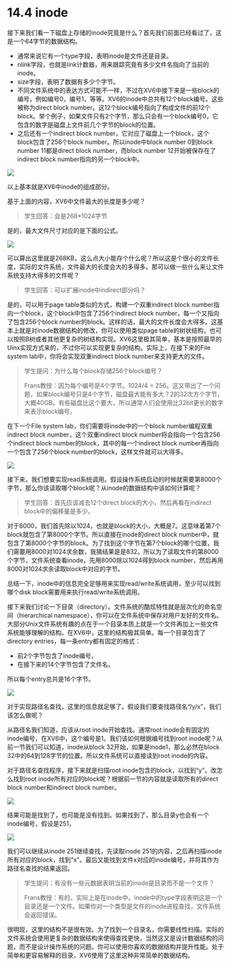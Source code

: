 # 14.4 inode

接下来我们看一下磁盘上存储的inode究竟是什么？首先我们前面已经看过了，这是一个64字节的数据结构。

* 通常来说它有一个type字段，表明inode是文件还是目录。
* nlink字段，也就是link计数器，用来跟踪究竟有多少文件名指向了当前的inode。
* size字段，表明了数据有多少个字节。
* 不同文件系统中的表达方式可能不一样，不过在XV6中接下来是一些block的编号，例如编号0，编号1，等等。XV6的inode中总共有12个block编号。这些被称为direct block number。这12个block编号指向了构成文件的前12个block。举个例子，如果文件只有2个字节，那么只会有一个block编号0，它包含的数字是磁盘上文件前几个字节的block的位置。
* 之后还有一个indirect block number，它对应了磁盘上一个block，这个block包含了256个block number。所以inode中block number 0到block number 11都是direct block number，而block number 12开始被保存在了indirect block number指向的另一个block中。

![](../.gitbook/assets/image%20%28597%29.png)

以上基本就是XV6中inode的组成部分。

基于上面的内容，XV6中文件最大的长度是多少呢？

> 学生回答：会是268\*1024字节

是的，最大文件尺寸对应的是下面的公式。

![](../.gitbook/assets/image%20%28609%29.png)

可以算出这里就是268KB，这么点大小能存个什么呢？所以这是个很小的文件长度，实际的文件系统，文件最大的长度会大的多得多。那可以做一些什么来让文件系统支持大得多的文件呢？

> 学生回答：可以扩展inode中indirect部分吗？

是的，可以用于page table类似的方式，构建一个双重indirect block number指向一个block，这个block中包含了256个indirect block number，每一个又指向了包含256个block number的block。这样的话，最大的文件长度会大得多。这基本上就是对inode数据结构的修改，你可以使用类似page table的树状结构，也可以按照B树或者其他更复杂的树结构实现。XV6这里极其简单，基本是按照最早的Uinx实现方式来的，不过你可以实现更复杂的结构。实际上，在接下来的File system lab中，你将会实现双重indirect block number来支持更大的文件。

> 学生提问：为什么每个block存储256个block编号？
>
> Frans教授：因为每个编号是4个字节。1024/4 = 256。这又带出了一个问题，如果block编号只是4个字节，磁盘最大能有多大？2的32次方个字节，大概40GB。有些磁盘比这个要大，所以通常人们会使用比32bit更长的数字来表示block编号。

在下一个File system lab，你们需要将inode中的一个block number编程双重indirect block number，这个双重indirect block number将会指向一个包含256个indirect block number的block，其中的每一个indirect block number再指向一个包含了256个block number的block，这样文件就可以大得多。

![](../.gitbook/assets/image%20%28590%29.png)

接下来，我们想要实现read系统调用。假设操作系统启动的时候就需要第8000个字节，那么你该读取哪个block呢？从inode的数据结构中该如何计算呢？

> 学生回答：首先应该减去12个direct block的大小，然后再看在indirect block中的偏移量是多少。

对于8000，我们首先除以1024，也就是block的大小，大概是7。这意味着第7个block就包含了第8000个字节。所以直接在inode的direct block number中，就包含了第8000个字节的block。为了找到这个字节在第7个block的哪个位置，我们需要用8000对1024求余数，我猜结果是是832。所以为了读取文件的第8000个字节，文件系统查看inode，先用8000除以1024得到block number，然后再用8000对1024求余读取block中对应的字节。

总结一下，inode中的信息完全足够用来实现read/write系统调用，至少可以找到哪个disk block需要用来执行read/write系统调用。

接下来我们讨论一下目录（directory）。文件系统的酷炫特性就是层次化的命名空间（hierarchical namespace），你可以在文件系统中保存对用户友好的文件名。大部分Unix文件系统有趣的点在于一个目录本质上就是一个文件再加上一些文件系统能够理解的结构。在XV6中，这里的结构极其简单。每一个目录包含了directory entries，每一条entry都有固定的格式：

* 前2个字节包含了inode编号，
* 在接下来的14个字节包含了文件名。

所以每个entry总共是16个字节。

![](../.gitbook/assets/image%20%28606%29.png)

对于实现路径名查找，这里的信息就足够了。假设我们要查找路径名“/y/x”，我们该怎么做呢？

从路径名我们知道，应该从root inode开始查找。通常root inode会有固定的inode编号，在XV6中，这个编号是1。我们该如何根据编号找到root inode呢？从前一节我们可以知道，inode从block 32开始，如果是inode1，那么必然在block 32中的64到128字节的位置。所以文件系统可以直接读到root inode的内容。

对于路径名查找程序，接下来就是扫描root inode包含的block，以找到“y”。改怎么找到root inode所有对应的block呢？根据前一节的内容就是读取所有的direct block number和indirect block number。

![](../.gitbook/assets/image%20%28591%29.png)

结果可能是找到了，也可能是没有找到。如果找到了，那么目录y也会有一个inode编号，假设是251，

![](../.gitbook/assets/image%20%28593%29.png)

我们可以继续从inode 251继续查找，先读取inode 251的内容，之后再扫描inode所有对应的block，找到“x”。最后又能找到文件x对应的inode编号，并将其作为路径名查找的结果返回。

> 学生提问：有没有一些元数据表明当前的inode是目录而不是一个文件？
>
> Frans教授：有的，实际上是在inode中。inode中的type字段表明这是一个目录还是一个文件。如果你对一个类型是文件的inode进程查找，文件系统会返回错误。

很明现，这里的结构不是很有效。为了找到一个目录名，你需要线性扫描。实际的文件系统会使用更复杂的数据结构来使得查找更快，当然这又是设计数据结构的问题，而不是设计操作系统的问题。你可以使用你喜欢的数据结构并提升性能。处于简单和更容易解释的目录，XV6使用了这里这种非常简单的数据结构。

